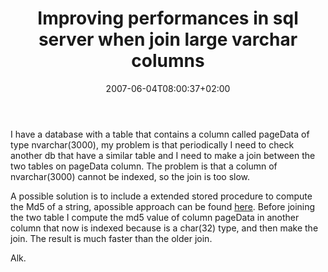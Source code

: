 ﻿---
title: "Improving performances in sql server when join large varchar columns"
description: ""
date: 2007-06-04T08:00:37+02:00
draft: false
tags: [Sql Server]
categories: [Sql Server]
---
I have a database with a table that contains a column called pageData of type nvarchar(3000), my problem is that periodically I need to check another db that have a similar table and I need to make a join between the two tables on pageData column. The problem is that a column of nvarchar(3000) cannot be indexed, so the join is too slow.

A possible solution is to include a extended stored procedure to compute the Md5 of a string,  apossible approach can be found [here](http://www.codeproject.com/database/xp_md5.asp). Before joining the two table I compute the md5 value of column pageData in another column that now is indexed because is a char(32) type, and then make the join. The result is much faster than the older join.

Alk.
